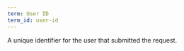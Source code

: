 ```yaml
---
term: User ID
term_id: user-id
---
```


A unique identifier for the user that submitted the request.
